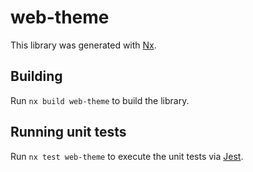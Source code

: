 # web-theme

This library was generated with [Nx](https://nx.dev).

## Building

Run `nx build web-theme` to build the library.

## Running unit tests

Run `nx test web-theme` to execute the unit tests via [Jest](https://jestjs.io).
